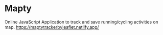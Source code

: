 # Mapty
Online JavaScript Application to track and save running/cycling activities on map.
https://maptytrackerbyleaflet.netlify.app/
